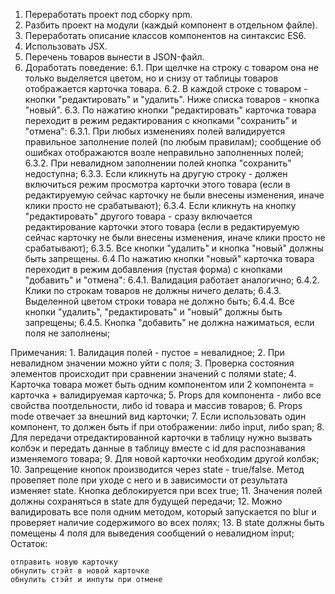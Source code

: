 1. Переработать проект под сборку npm.
2. Разбить проект на модули (каждый компонент в отдельном файле).
3. Переработать описание классов компонентов на синтаксис ES6.
4. Использовать JSX.
5. Перечень товаров вынести в JSON-файл.
6. Доработать поведение:
    6.1. При щелчке на строку с товаром она не только выделяется цветом, но и снизу от таблицы товаров отображается карточка товара.
    6.2. В каждой строке с товаром - кнопки "редактировать" и "удалить". Ниже списка товаров - кнопка "новый".
    6.3. По нажатию кнопки "редактировать" карточка товара переходит в режим редактирования с кнопками "сохранить" и "отмена":
        6.3.1. При любых изменениях полей валидируется правильное заполнение полей (по любым правилам); сообщение об ошибках отображаются возле неправильно заполненных полей;
        6.3.2. При невалидном заполнении полей кнопка "сохранить" недоступна;
        6.3.3. Если кликнуть на другую строку - должен включиться режим просмотра карточки этого товара (если в редактируемую сейчас карточку не были внесены изменения, иначе клики просто не срабатывают);
        6.3.4. Если кликнуть на кнопку "редактировать" другого товара - сразу включается редактирование карточки этого товара (если в редактируемую сейчас карточку не были внесены изменения, иначе клики просто не срабатывают);
        6.3.5. Все кнопки "удалить" и кнопка "новый" должны быть запрещены.
    6.4 По нажатию кнопки "новый" карточка товара переходит в режим добавления (пустая форма) с кнопками "добавить" и "отмена":
        6.4.1. Валидация работает аналогично;
        6.4.2. Клики по строкам товаров не должны ничего делать;
        6.4.3. Выделенной цветом строки товара не должно быть;
        6.4.4. Все кнопки "удалить", "редактировать" и "новый" должны быть запрещены;
        6.4.5. Кнопка "добавить" не должна нажиматься, если поля не заполнены;

Примечания:
    1. Валидация полей - пустое = невалидное;
    2. При невалидном значении можно уйти с поля;
    3. Проверка состояния элементов происходит при сравнении значений с полями state;
    4. Карточка товара может быть одним компонентом или 2 компонента = карточка + валидируемая карточка;
    5. Props для компонента - либо все свойства поотдельности, либо id товара и массив товаров;
    6. Props mode отвечает за внешний вид карточки;
    7. Если использовать один компонент, то должен быть if при отображении: либо  input, либо span;
    8. Для передачи отредактированной карточки в таблицу нужно вызвать колбэк и передать данные в таблицу вместе с id для распознавания изменяемого товара;
    9. Для новой карточки необходим другой колбэк;
    10. Запрещение кнопок производится через state - true/false. Метод провепяет поле при уходе с него и в зависимости от результата изменяет state. Кнопка деблокируется при всех true;
    11. Значения полей должны сохраняться в state для будущей передачи;
    12. Можно валидировать все поля одним методом, который запускается по blur и проверяет наличие содержимого во всех полях;
    13. В state должны быть помещены 4 поля для выведения сообщений о невалидном input;
Остаток:

    отправить новую карточку
    обнулить стэйт в новой карточке
    обнулить стэйт и инпуты при отмене

